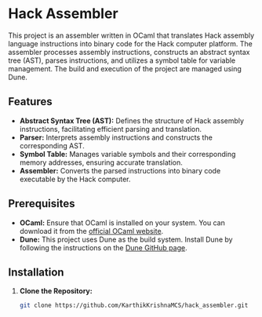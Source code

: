 
# Hack Assembler

This project is an assembler written in OCaml that translates Hack assembly language instructions into binary code for the Hack computer platform. The assembler processes assembly instructions, constructs an abstract syntax tree (AST), parses instructions, and utilizes a symbol table for variable management. The build and execution of the project are managed using Dune.

## Features

- **Abstract Syntax Tree (AST):** Defines the structure of Hack assembly instructions, facilitating efficient parsing and translation.  
- **Parser:** Interprets assembly instructions and constructs the corresponding AST.  
- **Symbol Table:** Manages variable symbols and their corresponding memory addresses, ensuring accurate translation.  
- **Assembler:** Converts the parsed instructions into binary code executable by the Hack computer.  

## Prerequisites

- **OCaml:** Ensure that OCaml is installed on your system. You can download it from the [official OCaml website](https://ocaml.org/).  
- **Dune:** This project uses Dune as the build system. Install Dune by following the instructions on the [Dune GitHub page](https://github.com/ocaml/dune).  

## Installation

1. **Clone the Repository:**  
   ```bash
   git clone https://github.com/KarthikKrishnaMCS/hack_assembler.git
